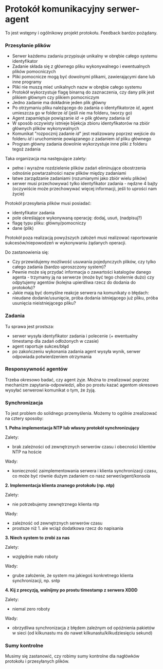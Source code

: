 # Protokół komunikacyjny serwer-agent

To jest wstępny i ogólnikowy projekt protokołu. Feedback bardzo pożądany.

### Przesyłanie plików

 - Serwer każdemu zadaniu przypisuje unikalny w obrębie całego systemu identyfikator
 - Zadanie składa się z głównego pliku wykonywalnego i ewentualnych plików pomocniczych
 - Pliki pomocnicze mogą być dowolnymi plikami, zawierającymi dane lub inne programy
 - Pliki nie muszą mieć unikalnych nazw w obrębie całego systemu
 - Protokół wykorzystuje flagę binarną do zaznaczenia, czy dany plik jest plikiem głównym czy plikiem pomocniczym
 - Jedno zadanie ma dokładnie jeden plik główny
 - Po otrzymaniu pliku należącego do zadania o identyfikatorze *id*, agent umieszcza go w folderze *id* (jeśli nie ma folderu, tworzy go)
 - Agent zapamiętuje powiązanie *id* -> plik główny zadania *id*
 - W sposób oczywisty istnieje bijekcja zbioru identyfikatorów na zbiór głównych plików wykonywalnych
 - Komunikat "rozpocznij zadanie *id*" jest realizowany poprzez wejście do folderu *id* i uruchomienie powiązanego z zadaniem *id* pliku głównego
 - Program główny zadania dowolnie wykorzystuje inne pliki z folderu tegoż zadania

Taka organizacja ma następujące zalety:
 - pełne i wyraźne rozdzielenie plików zadań eliminujące obostrzenia odnośnie powtarzalności nazw plików między zadaniami
 - łatwe zarządzanie zadaniami (rozumianymi jako zbiór wielu plików)
 - serwer musi przechowywać tylko identyfikator zadania - nędzne 4 bajty (oczywiście może przechowywać więcej informacji, jeśli to uprości nam życie)

Protokół przesyłania plików musi posiadać:
 - identyfikator zadania
 - pole określające wykonywaną operację: dodaj, usuń, (nadpisuj?)
 - flagę typu pliku: główny/pomocniczy
 - dane (plik)

Protokół poza realizacją powyższych założeń musi realizować raportowanie sukcesów/niepowodzeń w wykonywaniu żądanych operacji.

Do zastanowienia się:
 - Czy przewidujemy możliwość usuwania pojedynczych plików, czy tylko całego zadania (bardzo uproszczony system)?
 - Pewnie może się przydać informacja o zawartości katalogów danego agenta - trzymamy ją na serwerze (może być tego cholernie dużo) czy odpytujemy agentów (kolejna upierdliwa rzecz do dodania do protokołu)?
 - Jakie mają być domyślne reakcje serwera na komunikaty o błędach: nieudane dodanie/usunięcie, próba dodania istniejącego już pliku, próba usunięcia nieistniejącego pliku?

### Zadania

Tu sprawa jest prostsza: 
 - serwer wysyła identyfikator zadania i polecenie (+ ewentualny timestamp dla zadań odłożonych w czasie)
 - agent raportuje sukces/błąd
 - po zakończeniu wykonania zadania agent wysyła wynik, serwer odpowiada potwierdzeniem otrzymania

### Responsywność agentów

Trzeba okresowo badać, czy agent żyje. Można to zrealizować poprzez mechanizm zapytania-odpowiedzi, albo po prostu kazać agentom okresowo wysyłać serwerowi komunikat o tym, że żyją.

### Synchronizacja

To jest problem do solidnego przemyślenia. Możemy to ogólnie zrealizować na cztery sposoby:

**1. Pełna implementacja NTP lub własny protokół synchronizujący**

Zalety:
 - brak zależności od zewnętrznych serwerów czasu i obecności klientów NTP na hoście

Wady:
 - konieczność zaimplementowania serwera i klienta synchronizacji czasu, co może być równie dużym zadaniem co nasz serwer/agent/konsola

**2. Implementacja klienta znanego protokołu (np. ntp)**

Zalety:
 - nie potrzebujemy zewnętrznego klienta ntp

Wady:
 - zależność od zewnętrznych serwerów czasu
 - prostsze niż 1. ale wciąż dodatkowa rzecz do napisania

**3. Niech system to zrobi za nas**

Zalety:
 - względnie mało roboty

Wady:
 - grube założenie, że system ma jakiegoś konkretnego klienta synchronizacji, np. sntp

**4. Kij z precyzją, walnijmy po prostu timestamp z serwera XDDD**

Zalety:
 - niemal zero roboty

Wady:
 - obrzydliwa synchronizacja z błędem zależnym od opóźnienia pakietów w sieci (od kilkunastu ms do nawet kilkunastu/kilkudziesięciu sekund)

### Sumy kontrolne

Musimy się zastanowić, czy robimy sumy kontrolne dla nagłówków protokołu i przesyłanych plików.
